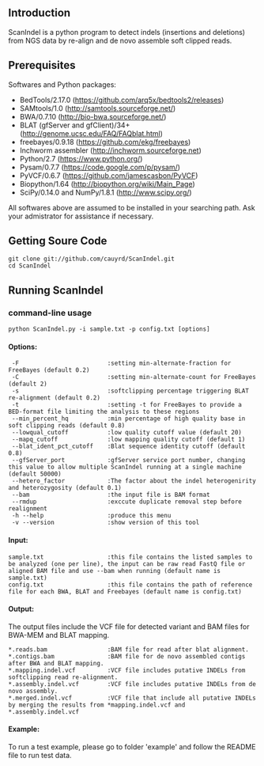 Introduction
------------
ScanIndel is a python program to detect indels (insertions and deletions) from NGS data by re-align and de novo assemble soft clipped reads. 

Prerequisites
----------------
Softwares and Python packages:
* BedTools/2.17.0 (https://github.com/arq5x/bedtools2/releases)
* SAMtools/1.0 (http://samtools.sourceforge.net/)
* BWA/0.7.10 (http://bio-bwa.sourceforge.net/) 
* BLAT (gfServer and gfClient)/34+ (http://genome.ucsc.edu/FAQ/FAQblat.html)
* freebayes/0.9.18 (https://github.com/ekg/freebayes)
* Inchworm assembler (http://inchworm.sourceforge.net)
* Python/2.7 (https://www.python.org/)
* Pysam/0.7.7 (https://code.google.com/p/pysam/)
* PyVCF/0.6.7 (https://github.com/jamescasbon/PyVCF)
* Biopython/1.64 (http://biopython.org/wiki/Main_Page)
* SciPy/0.14.0 and NumPy/1.8.1 (http://www.scipy.org/)

All softwares above are assumed to be installed in your searching path. Ask your admistrator for assistance if necessary. 

Getting Soure Code
------------------
	git clone git://github.com/cauyrd/ScanIndel.git
	cd ScanIndel
Running ScanIndel
-----------------
### command-line usage
	python ScanIndel.py -i sample.txt -p config.txt [options]
#### Options:
	 -F							:setting min-alternate-fraction for FreeBayes (default 0.2)
	 -C							:setting min-alternate-count for FreeBayes (default 2)
	 -s							:softclipping percentage triggering BLAT re-alignment (default 0.2)
	 -t							:setting -t for FreeBayes to provide a BED-format file limiting the analysis to these regions
	 --min_percent_hq			:min percentage of high quality base in soft clipping reads (default 0.8)
	 --lowqual_cutoff			:low quality cutoff value (default 20)
	 --mapq_cutoff				:low mapping quality cutoff (default 1)
	 --blat_ident_pct_cutoff	:Blat sequence identity cutoff (default 0.8)
	 --gfServer_port			:gfServer service port number, changing this value to allow multiple ScanIndel running at a single machine (default 50000)
	 --hetero_factor			:The factor about the indel heterogenirity and heterozygosity (default 0.1)
	 --bam 						:the input file is BAM format
	 --rmdup					:exccute duplicate removal step before realignment
	 -h --help					:produce this menu
	 -v --version				:show version of this tool
#### Input:
	sample.txt    				:this file contains the listed samples to be analyzed (one per line), the input can be raw read FastQ file or aligned BAM file and use --bam when running (default name is sample.txt)
	config.txt    				:this file contains the path of reference file for each BWA, BLAT and Freebayes (default name is config.txt)
#### Output:
The output files include the VCF file for detected variant and BAM files for BWA-MEM and BLAT mapping.

	*.reads.bam					:BAM file for read after blat alignment.
	*.contigs.bam 				:BAM file for de novo assembled contigs after BWA and BLAT mapping.
	*.mapping.indel.vcf			:VCF file includes putative INDELs from softclipping read re-alignment.
	*.assembly.indel.vcf		:VCF file includes putative INDELs from de novo assembly.
	*.merged.indel.vcf			:VCF file that include all putative INDELs by merging the results from *mapping.indel.vcf and *.assembly.indel.vcf
#### Example:
To run a test example, please go to folder 'example' and follow the README file to run test data.
